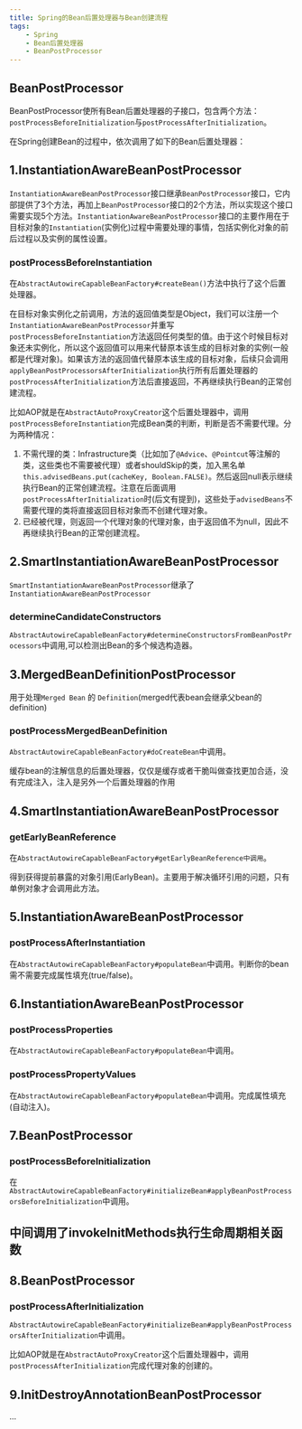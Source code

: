 ```yaml
---
title: Spring的Bean后置处理器与Bean创建流程
tags:
    - Spring
    - Bean后置处理器
    - BeanPostProcessor
---
```


## BeanPostProcessor

BeanPostProcessor使所有Bean后置处理器的子接口，包含两个方法：
`postProcessBeforeInitialization`与`postProcessAfterInitialization`。

在Spring创建Bean的过程中，依次调用了如下的Bean后置处理器：

## 1.InstantiationAwareBeanPostProcessor

`InstantiationAwareBeanPostProcessor`接口继承`BeanPostProcessor`接口，它内部提供了3个方法，再加上`BeanPostProcessor`接口的2个方法，所以实现这个接口需要实现5个方法。`InstantiationAwareBeanPostProcessor`接口的主要作用在于目标对象的`Instantiation`(实例化)过程中需要处理的事情，包括实例化对象的前后过程以及实例的属性设置。

### postProcessBeforeInstantiation

在`AbstractAutowireCapableBeanFactory#createBean()`方法中执行了这个后置处理器。

在目标对象实例化之前调用，方法的返回值类型是Object，我们可以注册一个`InstantiationAwareBeanPostProcessor`并重写`postProcessBeforeInstantiation`方法返回任何类型的值。由于这个时候目标对象还未实例化，所以这个返回值可以用来代替原本该生成的目标对象的实例(一般都是代理对象)。如果该方法的返回值代替原本该生成的目标对象，后续只会调用`applyBeanPostProcessorsAfterInitialization`执行所有后置处理器的`postProcessAfterInitialization`方法后直接返回，不再继续执行Bean的正常创建流程。

比如AOP就是在`AbstractAutoProxyCreator`这个后置处理器中，调用`postProcessBeforeInstantiation`完成Bean类的判断，判断是否不需要代理。分为两种情况：

1. 不需代理的类：Infrastructure类（比如加了`@Advice`、`@Pointcut`等注解的类，这些类也不需要被代理）或者shouldSkip的类，加入黑名单`this.advisedBeans.put(cacheKey, Boolean.FALSE)`。然后返回null表示继续执行Bean的正常创建流程。注意在后面调用`postProcessAfterInitialization`时(后文有提到)，这些处于`advisedBeans`不需要代理的类将直接返回目标对象而不创建代理对象。
2. 已经被代理，则返回一个代理对象的代理对象，由于返回值不为null，因此不再继续执行Bean的正常创建流程。

## 2.SmartInstantiationAwareBeanPostProcessor

`SmartInstantiationAwareBeanPostProcessor`继承了`InstantiationAwareBeanPostProcessor`

### determineCandidateConstructors

`AbstractAutowireCapableBeanFactory#determineConstructorsFromBeanPostProcessors`中调用,可以检测出Bean的多个候选构造器。

## 3.MergedBeanDefinitionPostProcessor

用于处理`Merged Bean` 的 `Definition`(merged代表bean会继承父bean的definition)

### postProcessMergedBeanDefinition

`AbstractAutowireCapableBeanFactory#doCreateBean`中调用。

缓存bean的注解信息的后置处理器，仅仅是缓存或者干脆叫做查找更加合适，没有完成注入，注入是另外一个后置处理器的作用

## 4.SmartInstantiationAwareBeanPostProcessor

### getEarlyBeanReference

在`AbstractAutowireCapableBeanFactory#getEarlyBeanReference中调用`。

得到获得提前暴露的对象引用(EarlyBean)。主要用于解决循环引用的问题，只有单例对象才会调用此方法。

## 5.InstantiationAwareBeanPostProcessor

### postProcessAfterInstantiation

在`AbstractAutowireCapableBeanFactory#populateBean`中调用。判断你的bean需不需要完成属性填充(true/false)。

## 6.InstantiationAwareBeanPostProcessor

### postProcessProperties

在`AbstractAutowireCapableBeanFactory#populateBean`中调用。

### postProcessPropertyValues

在`AbstractAutowireCapableBeanFactory#populateBean`中调用。完成属性填充(自动注入)。

## 7.BeanPostProcessor

### postProcessBeforeInitialization

在`AbstractAutowireCapableBeanFactory#initializeBean#applyBeanPostProcessorsBeforeInitialization`中调用。

## 中间调用了invokeInitMethods执行生命周期相关函数

## 8.BeanPostProcessor

### postProcessAfterInitialization

`AbstractAutowireCapableBeanFactory#initializeBean#applyBeanPostProcessorsAfterInitialization`中调用。

比如AOP就是在`AbstractAutoProxyCreator`这个后置处理器中，调用`postProcessAfterInitialization`完成代理对象的创建的。

## 9.InitDestroyAnnotationBeanPostProcessor

...
